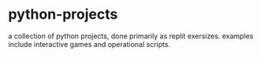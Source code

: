 # python-projects

a collection of python projects, done primarily as replit exersizes. examples include interactive games and operational scripts.
